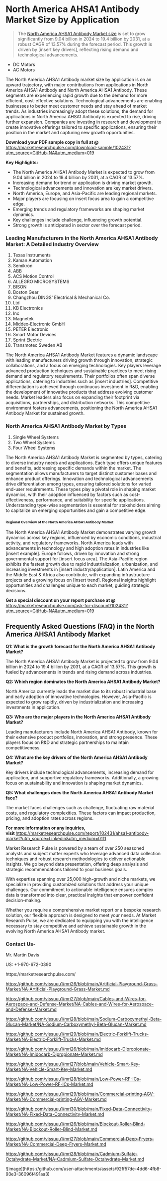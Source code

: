 <h1>North America AHSA1 Antibody Market&nbsp;Size by Application</h1><blockquote><p>The <a href="https://marketresearchpulse.com/download-sample/102431?utm_source=GitHub-NA&amp;utm_medium=019">North America AHSA1 Antibody Market size</a> is set to grow significantly from 9.04 billion in 2024 to 19.4 billion by 2031, at a robust CAGR of 13.57% during the forecast period. This growth is driven by [insert key drivers], reflecting rising demand and technological advancements.</p></blockquote><ul><li>DC Motors<li> AC Motors</li></ul><p>The North America AHSA1 Antibody market size by application is on an upward trajectory, with major contributions from applications in North America AHSA1 Antibody and North America AHSA1 Antibody. These segments are experiencing rapid growth due to the demand for more efficient, cost-effective solutions. Technological advancements are enabling businesses to better meet customer needs and stay ahead of market trends. As industries increasingly adopt these solutions, the demand for applications in North America AHSA1 Antibody is expected to rise, driving further expansion. Companies are investing in research and development to create innovative offerings tailored to specific applications, ensuring their position in the market and capturing new growth opportunities.</p><p><strong>Download your PDF sample copy in full at @ </strong><a href="https://marketresearchpulse.com/download-sample/102431?utm_source=GitHub-NA&amp;utm_medium=019">https://marketresearchpulse.com/download-sample/102431?utm_source=GitHub-NA&amp;utm_medium=019</a></p><p><strong>Key Highlights: </strong></p><ul><li>The North America AHSA1 Antibody Market is expected to grow from 9.04 billion in 2024 to 19.4 billion by 2031, at a CAGR of 13.57%.</li><li>Increasing demand for trend or application is driving market growth.</li><li>Technological advancements and innovation are key market drivers.</li><li>North America, Europe, and Asia-Pacific are leading regional markets.</li><li>Major players are focusing on insert focus area to gain a competitive edge.</li><li>Emerging trends and regulatory frameworks are shaping market dynamics.</li><li>Key challenges include challenge, influencing growth potential.</li><li>Strong growth is anticipated in sector over the forecast period.</li></ul><h3>Leading Manufacturers in the North America AHSA1 Antibody Market: A Detailed Industry Overview</h3><ol><li>Texas Instruments</li><li>Kaman Automation</li><li>Semikron</li><li>ABB</li><li>ACS Motion Control</li><li>ALLEGRO MICROSYSTEMS</li><li>BISON</li><li>Boston Gear</li><li>Changzhou DINGS' Electrical & Mechanical Co.</li><li>Ltd</li><li>KB Electronics</li><li>Inc</li><li>Magnetek</li><li>Middex-Electronic GmbH</li><li>PETER Electronic</li><li>Smart Motor Devices</li><li>Sprint Electric</li><li>Transmotec Sweden AB</li></ol><div class="flex max-w-full flex-col flex-grow"><div class="min-h-8 text-message flex w-full flex-col items-end gap-2 whitespace-normal break-words [.text-message+&amp;]:mt-5" dir="auto" data-message-author-role="assistant" data-message-id="fd8432e4-4910-450d-b182-61b7bfb0a01f" data-message-model-slug="gpt-4o"><div class="flex w-full flex-col gap-1 empty:hidden first:pt-[3px]"><div class="markdown prose w-full break-words dark:prose-invert light"><p>The North America AHSA1 Antibody Market features a dynamic landscape with leading manufacturers driving growth through innovation, strategic collaborations, and a focus on emerging technologies. Key players leverage advanced production techniques and sustainable practices to meet rising demand and regulatory requirements. Their portfolios often span diverse applications, catering to industries such as [insert industries]. Competitive differentiation is achieved through continuous investment in R&amp;D, enabling the development of innovative products that address evolving customer needs. Market leaders also focus on expanding their footprint via acquisitions, partnerships, and distribution networks. This competitive environment fosters advancements, positioning the North America AHSA1 Antibody Market for sustained growth.</p></div></div></div></div><h3>North America AHSA1 Antibody Market by Types</h3><ol><li>Single Wheel Systems<li> Two Wheel Systems<li> Four Wheel Systems</li></ol><div class="flex max-w-full flex-col flex-grow"><div class="min-h-8 text-message flex w-full flex-col items-end gap-2 whitespace-normal break-words [.text-message+&amp;]:mt-5" dir="auto" data-message-author-role="assistant" data-message-id="084470be-0bb7-4664-bddf-5156b4f41249" data-message-model-slug="gpt-4o-mini"><div class="flex w-full flex-col gap-1 empty:hidden first:pt-[3px]"><div class="markdown prose w-full break-words dark:prose-invert light"><p>The North America AHSA1 Antibody Market is segmented by types, catering to diverse industry needs and applications. Each type offers unique features and benefits, addressing specific demands within the market. The segmentation allows manufacturers to target distinct customer bases and enhance product offerings. Innovation and technological advancements drive differentiation among types, ensuring tailored solutions for varied end-user requirements. These types play a pivotal role in shaping market dynamics, with their adoption influenced by factors such as cost-effectiveness, performance, and suitability for specific applications. Understanding type-wise segmentation is essential for stakeholders aiming to capitalize on emerging opportunities and gain a competitive edge.</p></div></div></div></div><h3><span style="font-size: 11px;">Regional Overview of the North America AHSA1 Antibody Market</span></h3><div class="flex max-w-full flex-col flex-grow"><div class="min-h-8 text-message flex w-full flex-col items-end gap-2 whitespace-normal break-words [.text-message+&amp;]:mt-5" dir="auto" data-message-author-role="assistant" data-message-id="e9038762-ce64-4e30-91c9-9bd413514231" data-message-model-slug="gpt-4o-mini"><div class="flex w-full flex-col gap-1 empty:hidden first:pt-[3px]"><div class="markdown prose w-full break-words dark:prose-invert light"><p>The North America AHSA1 Antibody Market demonstrates varying growth dynamics across key regions, influenced by economic conditions, industrial activity, and regulatory frameworks. North America leads with advancements in technology and high adoption rates in industries like [insert example]. Europe follows, driven by innovation and strong governmental support for [insert focus area]. The Asia-Pacific region exhibits the fastest growth due to rapid industrialization, urbanization, and increasing investments in [insert industry/application]. Latin America and the Middle East &amp; Africa also contribute, with expanding infrastructure projects and a growing focus on [insert trend]. Regional insights highlight opportunities and challenges unique to each market, guiding strategic decisions.</p></div></div></div></div><p><strong>Get a special discount on your report purchase at @ </strong><a href="https://marketresearchpulse.com/ask-for-discount/102431?utm_source=GitHub-NA&amp;utm_medium=019">https://marketresearchpulse.com/ask-for-discount/102431?utm_source=GitHub-NA&amp;utm_medium=019</a></p><h2>Frequently Asked Questions (FAQ) in the North America AHSA1 Antibody Market</h2><p><strong>Q1: What is the growth forecast for the North America AHSA1 Antibody Market?</strong></p><p>The North America AHSA1 Antibody Market is projected to grow from 9.04 billion in 2024 to 19.4 billion by 2031, at a CAGR of 13.57%. This growth is fueled by advancements in trends and rising demand across industries.</p><p><strong>Q2: Which region dominates the North America AHSA1 Antibody Market?</strong></p><p>North America currently leads the market due to its robust industrial base and early adoption of innovative technologies. However, Asia-Pacific is expected to grow rapidly, driven by industrialization and increasing investments in application.</p><p><strong>Q3: Who are the major players in the North America AHSA1 Antibody Market?</strong></p><p>Leading manufacturers include North America AHSA1 Antibody, known for their extensive product portfolios, innovation, and strong presence. These players focus on R&amp;D and strategic partnerships to maintain competitiveness.</p><p><strong>Q4: What are the key drivers of the North America AHSA1 Antibody Market?</strong></p><p>Key drivers include technological advancements, increasing demand for application, and supportive regulatory frameworks. Additionally, a growing focus on sustainability and innovation is shaping market dynamics.</p><p><strong>Q5: What challenges does the North America AHSA1 Antibody Market face?</strong></p><p>The market faces challenges such as challenge, fluctuating raw material costs, and regulatory complexities. These factors can impact production, pricing, and adoption rates across regions.</p><p><strong>For more information or any inquiries, visit&nbsp;</strong><a href="https://marketresearchpulse.com/report/102431/ahsa1-antibody-market?utm_source=Linkedin&utm_medium=0111">https://marketresearchpulse.com/report/102431/ahsa1-antibody-market?utm_source=Linkedin&utm_medium=0111</a></p><p>Market Research Pulse is powered by a team of over 250 seasoned analysts and subject matter experts who leverage advanced data collection techniques and robust research methodologies to deliver actionable insights. We go beyond data presentation, offering deep analysis and strategic recommendations tailored to your business goals.</p><p>With expertise spanning over 25,000 high-growth and niche markets, we specialize in providing customized solutions that address your unique challenges. Our commitment to actionable intelligence ensures complex data is transformed into clear, practical insights that empower confident decision-making.</p><p>Whether you require a comprehensive market report or a bespoke research solution, our flexible approach is designed to meet your needs. At Market Research Pulse, we are dedicated to equipping you with the intelligence necessary to stay competitive and achieve sustainable growth in the evolving North America AHSA1 Antibody market.</p><h3><strong>Contact Us-</strong></h3><p>Mr. Martin Davis</p><p>US: +1-970-672-0390</p><p>https://marketresearchpulse.com/</p><p><a href="https://github.com/vissuuu1/mri26/blob/main/Artificial-Playground-Grass-Market/NA-Artificial-Playground-Grass-Market.md">https://github.com/vissuuu1/mri26/blob/main/Artificial-Playground-Grass-Market/NA-Artificial-Playground-Grass-Market.md</a></p><p><a href="https://github.com/vissuuu1/mri27/blob/main/Cables-and-Wires-for-Aerospace-and-Defense-Market/NA-Cables-and-Wires-for-Aerospace-and-Defense-Market.md">https://github.com/vissuuu1/mri27/blob/main/Cables-and-Wires-for-Aerospace-and-Defense-Market/NA-Cables-and-Wires-for-Aerospace-and-Defense-Market.md</a></p><p><a href="https://github.com/vissuuu1/mri28/blob/main/Sodium-Carboxymethyl-Beta-Glucan-Market/NA-Sodium-Carboxymethyl-Beta-Glucan-Market.md">https://github.com/vissuuu1/mri28/blob/main/Sodium-Carboxymethyl-Beta-Glucan-Market/NA-Sodium-Carboxymethyl-Beta-Glucan-Market.md</a></p><p><a href="https://github.com/vissuuu1/mri29/blob/main/Electric-Forklift-Trucks-Market/NA-Electric-Forklift-Trucks-Market.md">https://github.com/vissuuu1/mri29/blob/main/Electric-Forklift-Trucks-Market/NA-Electric-Forklift-Trucks-Market.md</a></p><p><a href="https://github.com/vissuuu1/mri26/blob/main/Imidocarb-Dipropionate-Market/NA-Imidocarb-Dipropionate-Market.md">https://github.com/vissuuu1/mri26/blob/main/Imidocarb-Dipropionate-Market/NA-Imidocarb-Dipropionate-Market.md</a></p><p><a href="https://github.com/vissuuu1/mri27/blob/main/Vehicle-Smart-Key-Market/NA-Vehicle-Smart-Key-Market.md">https://github.com/vissuuu1/mri27/blob/main/Vehicle-Smart-Key-Market/NA-Vehicle-Smart-Key-Market.md</a></p><p><a href="https://github.com/vissuuu1/mri28/blob/main/Low-Power-RF-ICs-Market/NA-Low-Power-RF-ICs-Market.md">https://github.com/vissuuu1/mri28/blob/main/Low-Power-RF-ICs-Market/NA-Low-Power-RF-ICs-Market.md</a></p><p><a href="https://github.com/vissuuu1/mri29/blob/main/Commercial-printing-AGV-Market/NA-Commercial-printing-AGV-Market.md">https://github.com/vissuuu1/mri29/blob/main/Commercial-printing-AGV-Market/NA-Commercial-printing-AGV-Market.md</a></p><p><a href="https://github.com/vissuuu1/mri30/blob/main/Fixed-Data-Connectivity-Market/NA-Fixed-Data-Connectivity-Market.md">https://github.com/vissuuu1/mri30/blob/main/Fixed-Data-Connectivity-Market/NA-Fixed-Data-Connectivity-Market.md</a></p><p><a href="https://github.com/vissuuu1/mri26/blob/main/Blockout-Roller-Blind-Market/NA-Blockout-Roller-Blind-Market.md">https://github.com/vissuuu1/mri26/blob/main/Blockout-Roller-Blind-Market/NA-Blockout-Roller-Blind-Market.md</a></p><p><a href="https://github.com/vissuuu1/mri27/blob/main/Commercial-Deep-Fryers-Market/NA-Commercial-Deep-Fryers-Market.md">https://github.com/vissuuu1/mri27/blob/main/Commercial-Deep-Fryers-Market/NA-Commercial-Deep-Fryers-Market.md</a></p><p><a href="https://github.com/vissuuu1/mri28/blob/main/Cadmium-Sulfate-Octahydrate-Market/NA-Cadmium-Sulfate-Octahydrate-Market.md">https://github.com/vissuuu1/mri28/blob/main/Cadmium-Sulfate-Octahydrate-Market/NA-Cadmium-Sulfate-Octahydrate-Market.md</a></p>
![image](https://github.com/user-attachments/assets/92ff57de-4dd6-4fb8-93e3-36096f491aa3)
